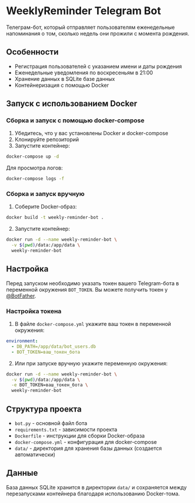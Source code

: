 # WeeklyReminder Telegram Bot

Телеграм-бот, который отправляет пользователям еженедельные напоминания о том, сколько недель они прожили с момента рождения.

## Особенности

- Регистрация пользователей с указанием имени и даты рождения
- Еженедельные уведомления по воскресеньям в 21:00
- Хранение данных в SQLite базе данных
- Контейнеризация с помощью Docker

## Запуск с использованием Docker

### Сборка и запуск с помощью docker-compose

1. Убедитесь, что у вас установлены Docker и docker-compose
2. Клонируйте репозиторий
3. Запустите контейнер:

```bash
docker-compose up -d
```

Для просмотра логов:

```bash
docker-compose logs -f
```

### Сборка и запуск вручную

1. Соберите Docker-образ:

```bash
docker build -t weekly-reminder-bot .
```

2. Запустите контейнер:

```bash
docker run -d --name weekly-reminder-bot \
  -v $(pwd)/data:/app/data \
  weekly-reminder-bot
```

## Настройка

Перед запуском необходимо указать токен вашего Telegram-бота в переменной окружения `BOT_TOKEN`. Вы можете получить токен у [@BotFather](https://t.me/BotFather).

### Настройка токена

1. В файле `docker-compose.yml` укажите ваш токен в переменной окружения:

```yaml
environment:
  - DB_PATH=/app/data/bot_users.db
  - BOT_TOKEN=ваш_токен_бота
```

2. Или при запуске вручную укажите переменную окружения:

```bash
docker run -d --name weekly-reminder-bot \
  -v $(pwd)/data:/app/data \
  -e BOT_TOKEN=ваш_токен_бота \
  weekly-reminder-bot
```

## Структура проекта

- `bot.py` - основной файл бота
- `requirements.txt` - зависимости проекта
- `Dockerfile` - инструкции для сборки Docker-образа
- `docker-compose.yml` - конфигурация для docker-compose
- `data/` - директория для хранения базы данных (создается автоматически)

## Данные

База данных SQLite хранится в директории `data/` и сохраняется между перезапусками контейнера благодаря использованию Docker-тома.